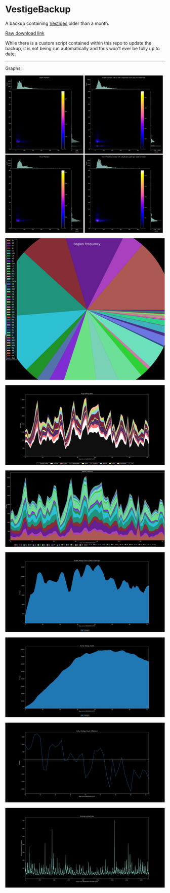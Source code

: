 # VestigeBackup
 A backup containing [Vestiges](https://github.com/FrostBird347/Vestiges) older than a month.

[Raw download link](https://raw.githubusercontent.com/FrostBird347/VestigeBackup/master/VestigeBackup.csv)

While there is a custom script contained within this repo to update the backup, it is not being run automatically and thus won't ever be fully up to date.

----

Graphs:

<p align="left">
	<img alt="Spawn Positions" src="./SpawnPos.png" width="49%">
	<img alt="Unique Spawn Positions" src="./UniqSpawnPos.png" width="49%">
	<br>
	<img alt="Hover Positions" src="./TargetPos.png" width="49%">
	<img alt="Unique Hover Positions" src="./UniqTargetPos.png" width="49%">
</p>

![Region Percentage](./RegionCount.svg)

![Slugcat Frequency](./SlugcatFreq.svg)

![Region Frequency](./RegionFreq.svg)

![Visible Count](./VisibleVestiges.svg)

![Active Count](./TotalVestiges.svg)

![Active Difference](./VestigeDiff.svg)

![Upload Rate](./HourFreq.svg)